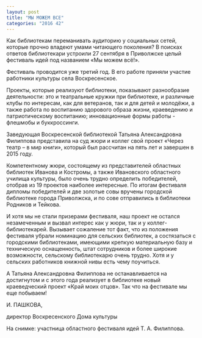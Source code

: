 ```yaml
---
layout: post
title: "МЫ МОЖЕМ ВСЕ"
categories: "2016 42"
---
```


Как библиотекам переманивать аудиторию у социальных сетей, которые прочно владеют умами читающего поколения? В поисках ответов библиотекари устроили 27 сентября в Приволжске целый фестиваль идей под названием «Мы можем всё!».

Фестиваль проводится уже третий год. В его работе приняли участие работники культуры села Воскресенское.

Проекты, которые реализуют библиотеки, показывают разнообразие деятельности: это и театральные кружки при библиотеке, и различные клубы по интересам, как для ветеранов, так и для детей и молодёжи, а также работа по воспитанию здорового образа жизни, краеведению и патриотическому воспитанию; инновационные формы работы - флешмобы и буккроссинги.

Заведующая Воскресенской библиотекой Татьяна Александровна Филиппова представила на суд жюри и коллег свой проект «Через театр – в мир книги», который был рассчитан на пять лет и завершен в 2015 году.

Компетентному жюри, состоящему из представителей областных библиотек Иванова и Костромы, а также Ивановского областного училища культуры, было очень трудно определить победителей, отобрав из 19 проектов наиболее интересные. По итогам фестиваля дипломы победителей и две золотые совы вручены городской библиотеке города Приволжска, и по сове отправились в библиотеки Родников и Тейкова.

И хотя мы не стали призерами фестиваля, наш проект не остался незамеченным и вызвал интерес как у жюри, так и у коллег-библиотекарей. Вызывает сожаление тот факт, что из положения фестиваля убрали номинацию для сельских библиотек, а состязаться с городскими  библиотеками, имеющими крепкую материальную базу и техническую оснащенность, штат сотрудников и более широкие возможности, сельскому библиотекарю очень трудно. Хотя и у сельских работников книжной нивы есть чему поучиться.

А Татьяна Александровна Филиппова не останавливается на достигнутом и с этого года реализует в библиотеке новый краеведческий проект «Край моих отцов». Так что на фестивале мы еще побываем!

И. ПАШКОВА,

директор Воскресенского Дома культуры

На снимке: участница областного фестиваля идей Т. А. Филиппова.


